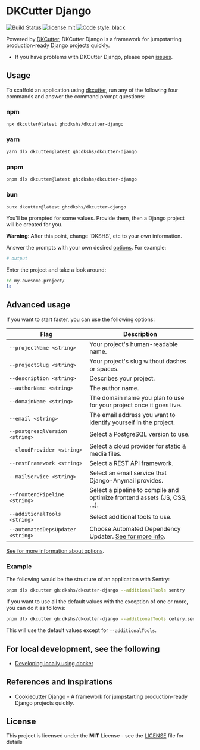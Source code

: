 # DKCutter Django

[![Build Status](https://img.shields.io/github/actions/workflow/status/dkshs/dkcutter-django/ci.yml?branch=main)](https://github.com/dkshs/dkcutter-django/actions/workflows/ci.yml?query=branch%3Amain)
[![license mit](https://img.shields.io/badge/licence-MIT-56BEB8)](LICENSE)
[![Code style: black](https://img.shields.io/badge/code%20style-black-000000.svg)](https://github.com/ambv/black)

Powered by [DKCutter](https://github.com/dkshs/dkcutter), DKCutter Django is a framework for jumpstarting production-ready Django projects quickly.

- If you have problems with DKCutter Django, please open [issues](https://github.com/dkshs/dkcutter-django/issues/new).

## Usage

To scaffold an application using [dkcutter](https://github.com/dkshs/dkcutter), run any of the following four commands and answer the command prompt questions:

### npm

```bash
npx dkcutter@latest gh:dkshs/dkcutter-django
```

### yarn

```bash
yarn dlx dkcutter@latest gh:dkshs/dkcutter-django
```

### pnpm

```bash
pnpm dlx dkcutter@latest gh:dkshs/dkcutter-django
```

### bun

```bash
bunx dkcutter@latest gh:dkshs/dkcutter-django
```

You'll be prompted for some values. Provide them, then a Django project will be created for you.

**Warning**: After this point, change 'DKSHS', etc to your own information.

Answer the prompts with your own desired [options][options-url]. For example:

```bash
# output
```

Enter the project and take a look around:

```bash
cd my-awesome-project/
ls
```

## Advanced usage

If you want to start faster, you can use the following options:

| Flag                              | Description                                                                               |
| --------------------------------- | ----------------------------------------------------------------------------------------- |
| `--projectName <string>`          | Your project's human-readable name.                                                       |
| `--projectSlug <string>`          | Your project's slug without dashes or spaces.                                             |
| `--description <string>`          | Describes your project.                                                                   |
| `--authorName <string>`           | The author name.                                                                          |
| `--domainName <string>`           | The domain name you plan to use for your project once it goes live.                       |
| `--email <string>`                | The email address you want to identify yourself in the project.                           |
| `--postgresqlVersion <string>`    | Select a PostgreSQL version to use.                                                       |
| `--cloudProvider <string>`        | Select a cloud provider for static & media files.                                         |
| `--restFramework <string>`        | Select a REST API framework.                                                              |
| `--mailService <string>`          | Select an email service that Django-Anymail provides.                                     |
| `--frontendPipeline <string>`     | Select a pipeline to compile and optimize frontend assets (JS, CSS, …).                   |
| `--additionalTools <string>`      | Select additional tools to use.                                                           |
| `--automatedDepsUpdater <string>` | Choose Automated Dependency Updater. [See for more info][options-url].                    |

[See for more information about options][options-url].

### Example

The following would be the structure of an application with Sentry:

```bash
pnpm dlx dkcutter gh:dkshs/dkcutter-django --additionalTools sentry
```

If you want to use all the default values with the exception of one or more, you can do it as follows:

```bash
pnpm dlx dkcutter gh:dkshs/dkcutter-django --additionalTools celery,sentry -y
```

This will use the default values except for `--additionalTools`.

## For local development, see the following

- [Developing locally using docker](./docs/developing-locally-docker.md)

[options-url]: ./docs/project-generation-options.md

## References and inspirations

- [Cookiecutter Django](https://github.com/cookiecutter/cookiecutter-django) - A framework for jumpstarting production-ready Django projects quickly.

## License

This project is licensed under the **MIT** License - see the [LICENSE](./LICENSE) file for details
